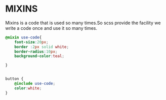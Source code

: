 # MIXINS

Mixins is a code that is used so many times.So scss provide the facility we write a code once and use it so many times.
```SCSS
@mixin use-code{
    font-size:20px;
    border :2px solid white;
    border-radius:10px;
    background-color:teal;

}


button {
    @include use-code;
    color:white;
}
```